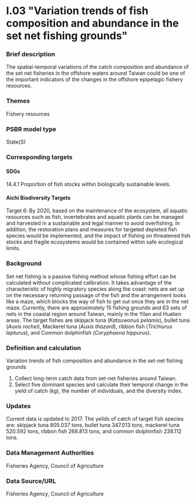 # I.03 "Variation trends of fish composition and abundance in the set net fishing grounds"

<script type="text/javascript" src="http://cdn.mathjax.org/mathjax/latest/MathJax.js?config=TeX-AMS-MML_HTMLorMML"></script>

### Brief description
The spatial-temporal variations of the catch composition and abundance of the set net fisheries in the offshore waters around Taiwan could be one of the important indicators of the changes in the offshore epipelagic fishery resources.

### Themes
Fishery resources
### PSBR model type
State(S)
### Corresponding targets
#### SDGs
14.4.1 Proportion of fish stocks within biologically sustainable levels.
#### Aichi Biodiversity Targets
Target 6: By 2020, based on the maintenance of the ecosystem, all aquatic resources such as fish, invertebrates and aquatic plants can be managed and harvested in a sustainable and legal manner to avoid overfishing. In addition, the restoration plans and measures for targeted depleted fish species would be implemented, and the impact of fishing on threatened fish stocks and fragile ecosystems would be contained within safe ecological limits.
### Background
Set net fishing is a passive fishing method whose fishing effort can be calculated without complicated calibration. It takes advantage of the characteristic of highly migratory species along the coast: nets are set up on the necessary returning passage of the fish and the arrangement looks like a maze, which blocks the way of fish to get out once they are in the net maze. Currently, there are approximately 15 fishing grounds and 63 sets of nets in the coastal region around Taiwan, mainly in the Yilan and Hualien areas. The target fishes are skipjack tuna (*Katsuwonus pelamis*), bullet tuna (*Auxis rochei*), Mackerel tuna (*Auxis thazard*), ribbon fish (*Trichiurus lepturus*), and Common dolphinfish (*Coryphaena hippurus*).
### Definition and calculation
Variation trends of fish composition and abundance in the set-net fishing grounds
1. Collect long-term catch data from set-net fisheries around Taiwan.
2. Select five dominant species and calculate their temporal change in the yield of catch (kg), the number of individuals, and the diversity index.
### Updates
Current data is updated to 2017. The yeilds of catch of target fish species are: skipjack tuna 805.037 tons, bullet tuna 347.013 tons, mackerel tuna 520.592 tons, ribbon fish 268.813 tons, and common dolphinfish 238.112 tons.
### Data Management Authorities
Fisheries Agency, Council of Agriculture
### Data Source/URL
Fisheries Agency, Council of Agriculture